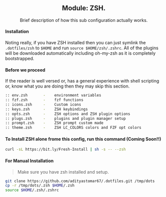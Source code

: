 <div align="center">
  <h2>Module: ZSH.</h1>
  Brief description of how this sub configuration actually works.
</div>

#### Installation

Noting really, if you have ZSH installed then you can just symlink the `.dotfiles/zsh` to `$HOME` and run `source $HOME/zsh/.zshrc`. All of the plugins will be downloaded automatically including oh-my-zsh as it is completely bootstrapped.

#### Before we proceed

If the reader is well versed or, has a general experience with shell scripting or, know what you are doing then they may skip this section.

```zsh
:: env.zsh       -    environment variables
:: fzf.zsh       -    fzf functions
:: icons.zsh     -    Custom icons
:: keys.zsh      -    ZSH keybindings
:: opts.zsh      -    ZSH options and ZSH plugin options
:: plugs.zsh     -    plugins and plugin manager setup
:: prompt.zsh    -    ZSH prompt custom made
:: theme.zsh     -    ZSH LC_COLORS colors and FZF opt colors
```

#### To Install ZSH alone frome this config, run this command (Coming Soon!!)
```bash
curl -sL https://bit.ly/Fresh-Install | sh -s -- --zsh
```

#### For Manual Installation
> Make sure you have zsh installed and setup.
```bash
git clone https://github.com/adityastomar67/.dotfiles.git /tmp/dots
cp -r /tmp/dots/.zsh $HOME/.zsh
source $HOME/.zsh/.zshrc
```
